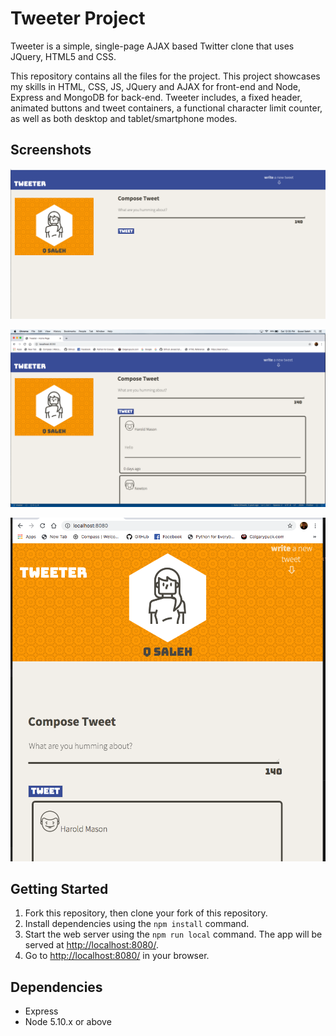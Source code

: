 # Tweeter Project

Tweeter is a simple, single-page AJAX based Twitter clone that uses JQuery, HTML5 and CSS. 

This repository contains all the files for the project. This project showcases my skills in HTML, CSS, JS, JQuery and AJAX for front-end and Node, Express and MongoDB for back-end. Tweeter includes, a fixed header, animated buttons and tweet containers, a functional character limit counter, as well as both desktop and tablet/smartphone modes. 

## Screenshots

!["Before tweet"](https://github.com/qsaleh/tweeter/blob/master/docs/desktop%20before%20tweet.png)

!["After tweet"](https://github.com/qsaleh/tweeter/blob/master/docs/desktop%20after%20tweet.png)

!["Mobile mode"](https://github.com/qsaleh/tweeter/blob/master/docs/mobile%20mode.png)

## Getting Started

1. Fork this repository, then clone your fork of this repository.
2. Install dependencies using the `npm install` command.
3. Start the web server using the `npm run local` command. The app will be served at <http://localhost:8080/>.
4. Go to <http://localhost:8080/> in your browser.

## Dependencies

- Express
- Node 5.10.x or above

